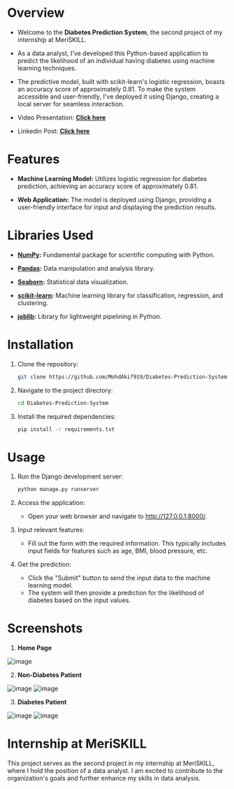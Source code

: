 # Overview

- Welcome to the **Diabetes Prediction System**, the second project of my internship at MeriSKILL.
  
- As a data analyst, I've developed this Python-based application to predict the likelihood of an individual having diabetes using machine learning techniques.

- The predictive model, built with scikit-learn's logistic regression, boasts an accuracy score of approximately 0.81. To make the system accessible and user-friendly, I've deployed it using Django, creating a local server for seamless interaction.

- Video Presentation: **[Click here](https://youtu.be/zJNPENeaPIU?si=tAjK2tkOj7jOKZz1)**
- Linkedin Post: **[Click here](https://www.linkedin.com/posts/mohdakif919_meriskillinternship-datascience-machinelearning-activity-7129893282431549440-WP79?utm_source=share&utm_medium=member_desktop)**
  
# Features

- **Machine Learning Model:** Utilizes logistic regression for diabetes prediction, achieving an accuracy score of approximately 0.81.

- **Web Application:** The model is deployed using Django, providing a user-friendly interface for input and displaying the prediction results.

# Libraries Used

- **[NumPy](https://numpy.org/):** Fundamental package for scientific computing with Python.
   
- **[Pandas](https://pandas.pydata.org/):** Data manipulation and analysis library.
   
- **[Seaborn](https://seaborn.pydata.org/):** Statistical data visualization.
   
- **[scikit-learn](https://scikit-learn.org/stable/):** Machine learning library for classification, regression, and clustering.
  
- **[joblib](https://joblib.readthedocs.io/en/latest/):** Library for lightweight pipelining in Python.
  
# Installation

1. Clone the repository:

   ```bash
   git clone https://github.com/MohdAkif919/Diabetes-Prediction-System.git
   
2. Navigate to the project directory:

   ```bash
   cd Diabetes-Prediction-System

3. Install the required dependencies:

   ```bash
   pip install -r requirements.txt

# Usage

1. Run the Django development server:

   ```bash
   python manage.py runserver

2. Access the application:
   - Open your web browser and navigate to http://127.0.0.1:8000/.

3. Input relevant features:
   - Fill out the form with the required information. This typically includes input fields for features such as age, BMI, blood pressure, etc.
     
4. Get the prediction:
   - Click the "Submit" button to send the input data to the machine learning model.
   - The system will then provide a prediction for the likelihood of diabetes based on the input values.

# Screenshots

1. **Home Page**
   
![image](https://github.com/MohdAkif919/Diabetes-Prediction-System/assets/58876003/36deb62a-e437-4a81-8c76-ff87f5cedfe8)

2. **Non-Diabetes Patient**
   
![image](https://github.com/MohdAkif919/Diabetes-Prediction-System/assets/58876003/5922b9b0-ba3a-4cbd-942a-29de6cf56926)
![image](https://github.com/MohdAkif919/Diabetes-Prediction-System/assets/58876003/330a8fc7-b460-4dee-b859-5741c459845c)

3. **Diabetes Patient**
   
![image](https://github.com/MohdAkif919/Diabetes-Prediction-System/assets/58876003/8fd88fcd-5afd-4429-b128-97c82cf03969)
![image](https://github.com/MohdAkif919/Diabetes-Prediction-System/assets/58876003/5f5de7e1-5458-40c2-b567-a851da36c375)

# Internship at MeriSKILL

This project serves as the second project in my internship at MeriSKILL, where I hold the position of a data analyst. I am excited to contribute to the organization's goals and further enhance my skills in data analysis.
